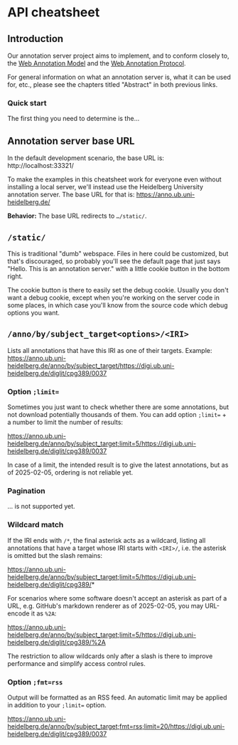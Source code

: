 ﻿
API cheatsheet
==============

Introduction
------------

Our annotation server project aims to implement, and to conform closely to,
the [Web Annotation Model](https://www.w3.org/TR/annotation-model/) and
the [Web Annotation Protocol](https://www.w3.org/TR/annotation-protocol/).

For general information on what an annotation server is,
what it can be used for, etc., please see the chapters titled "Abstract"
in both previous links.


### Quick start

The first thing you need to determine is the…


Annotation server base URL
--------------------------

In the default development scenario, the base URL is: http://localhost:33321/

To make the examples in this cheatsheet work for everyone even without
installing a local server, we'll instead use
the Heidelberg University annotation server.
The base URL for that is:
https://anno.ub.uni-heidelberg.de/

__Behavior:__ The base URL redirects to `…/static/`.


`/static/`
----------

This is traditional "dumb" webspace.
Files in here could be customized, but that's discouraged,
so probably you'll see the default page that just says
"Hello. This is an annotation server."
with a little cookie button in the bottom right.

The cookie button is there to easily set the debug cookie.
Usually you don't want a debug cookie, except when you're working on the
server code in some places, in which case you'll know from the source code
which debug options you want.



`/anno/by/subject_target<options>/<IRI>`
----------------------------------------

Lists all annotations that have this IRI as one of their targets.
Example: https://anno.ub.uni-heidelberg.de/anno/by/subject_target/https://digi.ub.uni-heidelberg.de/diglit/cpg389/0037


### Option `;limit=`

Sometimes you just want to check whether there are some annotations,
but not download potentially thousands of them. You can add option
`;limit=` + a number to limit the number of results:

https://anno.ub.uni-heidelberg.de/anno/by/subject_target;limit=5/https://digi.ub.uni-heidelberg.de/diglit/cpg389/0037

In case of a limit, the intended result is to give the latest annotations,
but as of 2025-02-05, ordering is not reliable yet.


### Pagination

… is not supported yet.


### Wildcard match

If the IRI ends with `/*`, the final asterisk acts as a wildcard,
listing all annotations that have a target whose IRI starts with
`<IRI>/`, i.e. the asterisk is omitted but the slash remains:

https://anno.ub.uni-heidelberg.de/anno/by/subject_target;limit=5/https://digi.ub.uni-heidelberg.de/diglit/cpg389/*

For scenarios where some software doesn't accept an asterisk as part of a URL,
e.g. GitHub's markdown renderer as of 2025-02-05,
you may URL-encode it as `%2A`:

https://anno.ub.uni-heidelberg.de/anno/by/subject_target;limit=5/https://digi.ub.uni-heidelberg.de/diglit/cpg389/%2A

The restriction to allow wildcards only after a slash is there to improve
performance and simplify access control rules.



### Option `;fmt=rss`

Output will be formatted as an RSS feed.
An automatic limit may be applied in addition to your `;limit=` option.

https://anno.ub.uni-heidelberg.de/anno/by/subject_target;fmt=rss;limit=20/https://digi.ub.uni-heidelberg.de/diglit/cpg389/0037



















